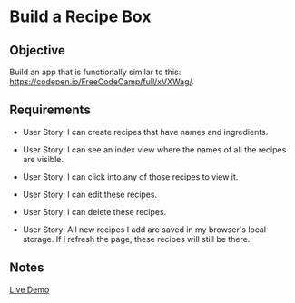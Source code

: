 # Build a Recipe Box

## Objective

Build an app that is functionally similar to this: https://codepen.io/FreeCodeCamp/full/xVXWag/.

## Requirements

* User Story: I can create recipes that have names and ingredients.

* User Story: I can see an index view where the names of all the recipes are visible.

* User Story: I can click into any of those recipes to view it.

* User Story: I can edit these recipes.

* User Story: I can delete these recipes.

* User Story: All new recipes I add are saved in my browser's local storage. If I refresh the page, these recipes will still be there.

## Notes
[Live Demo](http://recipe-box.ziggysauce.surge.sh/)
